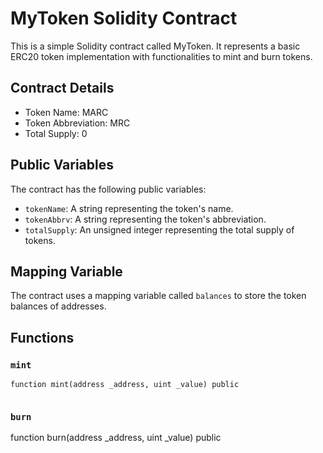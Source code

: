 # MyToken Solidity Contract

This is a simple Solidity contract called MyToken. It represents a basic ERC20 token implementation with functionalities to mint and burn tokens.

## Contract Details

- Token Name: MARC
- Token Abbreviation: MRC
- Total Supply: 0

## Public Variables

The contract has the following public variables:

- `tokenName`: A string representing the token's name.
- `tokenAbbrv`: A string representing the token's abbreviation.
- `totalSupply`: An unsigned integer representing the total supply of tokens.

## Mapping Variable

The contract uses a mapping variable called `balances` to store the token balances of addresses.

## Functions

### `mint`

```solidity
function mint(address _address, uint _value) public


```
### `burn`
function burn(address _address, uint _value) public
